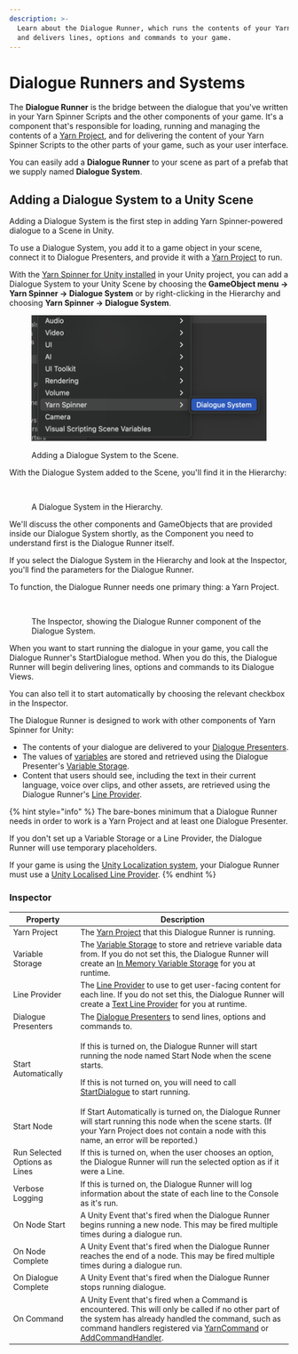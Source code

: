 ```yaml
---
description: >-
  Learn about the Dialogue Runner, which runs the contents of your Yarn Scripts
  and delivers lines, options and commands to your game.
---
```


# Dialogue Runners and Systems

The **Dialogue Runner** is the bridge between the dialogue that you've written in your Yarn Spinner Scripts and the other components of your game. It's a component that's responsible for loading, running and managing the contents of a [Yarn Project](../yarn-spinner-for-unity/yarn-projects.md), and for delivering the content of your Yarn Spinner Scripts to the other parts of your game, such as your user interface.

You can easily add a **Dialogue Runner** to your scene as part of a prefab that we supply named **Dialogue System**.

## Adding a Dialogue System to a Unity Scene

Adding a Dialogue System is the first step in adding Yarn Spinner-powered dialogue to a Scene in Unity.&#x20;

To use a Dialogue System, you add it to a game object in your scene, connect it to Dialogue Presenters, and provide it with a [Yarn Project](../yarn-spinner-for-unity/yarn-projects.md) to run.&#x20;

With the [Yarn Spinner for Unity installed](../yarn-spinner-for-unity/installation-and-setup/) in your Unity project, you can add a Dialogue System to your Unity Scene by choosing the **GameObject menu -> Yarn Spinner -> Dialogue System** or by right-clicking in the Hierarchy and choosing **Yarn Spinner -> Dialogue System**.

<figure><img src="../.gitbook/assets/Screenshot_2025-04-23_at_11.08.30_AM.png" alt=""><figcaption><p>Adding a Dialogue System to the Scene.</p></figcaption></figure>

With the Dialogue System added to the Scene, you'll find it in the Hierarchy:

<figure><img src="../.gitbook/assets/Screenshot 2025-04-22 at 7.11.34 pm.png" alt=""><figcaption><p>A Dialogue System in the Hierarchy.</p></figcaption></figure>

We'll discuss the other components and GameObjects that are provided inside our Dialogue System shortly, as the Component you need to understand first is the Dialogue Runner itself.&#x20;

If you select the Dialogue System in the Hierarchy and look at the Inspector, you'll find the parameters for the Dialogue Runner.&#x20;

To function, the Dialogue Runner needs one primary thing: a Yarn Project.

<figure><img src="../.gitbook/assets/Screenshot 2025-04-22 at 7.02.01 pm.png" alt=""><figcaption><p>The Inspector, showing the Dialogue Runner component of the Dialogue System.</p></figcaption></figure>

When you want to start running the dialogue in your game, you call the Dialogue Runner's StartDialogue method. When you do this, the Dialogue Runner will begin delivering lines, options and commands to its Dialogue Views.

You can also tell it to start automatically by choosing the relevant checkbox in the Inspector.

The Dialogue Runner is designed to work with other components of Yarn Spinner for Unity:

* The contents of your dialogue are delivered to your [Dialogue Presenters](dialogue-view/).
* The values of [variables](../write-yarn-scripts/scripting-fundamentals/logic-and-variables.md) are stored and retrieved using the Dialogue Presenter's [Variable Storage](../yarn-spinner-for-other-engines/godot/components/variable-storage/).
* Content that users should see, including the text in their current language, voice over clips, and other assets, are retrieved using the Dialogue Runner's [Line Provider](line-provider/).

{% hint style="info" %}
The bare-bones minimum that a Dialogue Runner needs in order to work is a Yarn Project and at least one Dialogue Presenter.&#x20;

If you don't set up a Variable Storage or a Line Provider, the Dialogue Runner will use temporary placeholders.

If your game is using the [Unity Localization system](../yarn-spinner-for-unity/assets-and-localization/unity-localization.md), your Dialogue Runner must use a [Unity Localised Line Provider](line-provider/unity-localised-line-provider.md).
{% endhint %}

### Inspector

| Property                      | Description                                                                                                                                                                                                                                                                                                                                                                               |
| ----------------------------- | ----------------------------------------------------------------------------------------------------------------------------------------------------------------------------------------------------------------------------------------------------------------------------------------------------------------------------------------------------------------------------------------- |
| Yarn Project                  | The [Yarn Project](../yarn-spinner-for-unity/yarn-projects.md) that this Dialogue Runner is running.                                                                                                                                                                                                                                                                                      |
| Variable Storage              | The [Variable Storage](../yarn-spinner-for-other-engines/godot/components/variable-storage/) to store and retrieve variable data from. If you do not set this, the Dialogue Runner will create an [In Memory Variable Storage](variable-storage/in-memory-variable-storage.md) for you at runtime.                                                                                        |
| Line Provider                 | The [Line Provider](line-provider/) to use to get user-facing content for each line. If you do not set this, the Dialogue Runner will create a [Text Line Provider](broken-reference) for you at runtime.                                                                                                                                                                                 |
| Dialogue Presenters           | The [Dialogue Presenters](dialogue-view/) to send lines, options and commands to.                                                                                                                                                                                                                                                                                                         |
| Start Automatically           | <p>If this is turned on, the Dialogue Runner will start running the node named Start Node when the scene starts. </p><p></p><p>If this is not turned on, you will need to call <a href="../api/csharp/yarn.unity/dialoguerunner/dialoguerunner.startdialogue-system.string.md">StartDialogue</a> to start running.</p>                                                                    |
| Start Node                    | If Start Automatically is turned on, the Dialogue Runner will start running this node when the scene starts. (If your Yarn Project does not contain a node with this name, an error will be reported.)                                                                                                                                                                                    |
| Run Selected Options as Lines | If this is turned on, when the user chooses an option, the Dialogue Runner will run the selected option as if it were a Line.                                                                                                                                                                                                                                                             |
| Verbose Logging               | If this is turned on, the Dialogue Runner will log information about the state of each line to the Console as it's run.                                                                                                                                                                                                                                                                   |
| On Node Start                 | A Unity Event that's fired when the Dialogue Runner begins running a new node. This may be fired multiple times during a dialogue run.                                                                                                                                                                                                                                                    |
| On Node Complete              | A Unity Event that's fired when the Dialogue Runner reaches the end of a node. This may be fired multiple times during a dialogue run.                                                                                                                                                                                                                                                    |
| On Dialogue Complete          | A Unity Event that's fired when the Dialogue Runner stops running dialogue.                                                                                                                                                                                                                                                                                                               |
| On Command                    | A Unity Event that's fired when a Command is encountered. This will only be called if no other part of the system has already handled the command, such as command handlers registered via [YarnCommand](../api/csharp/yarn.unity/yarncommandattribute/) or [AddCommandHandler](../api/csharp/yarn.unity/dialoguerunner/dialoguerunner.addcommandhandler-system.string-system.action.md). |
